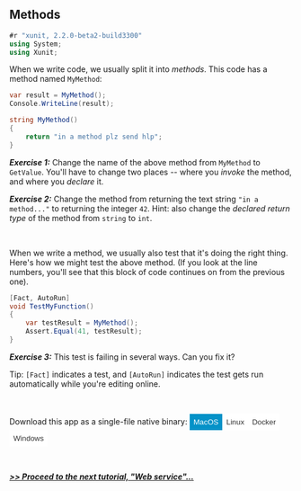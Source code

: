 ﻿## Methods

```csharp
#r "xunit, 2.2.0-beta2-build3300"
using System;
using Xunit;
```

When we write code, we usually split it into *methods*. This code has a method named `MyMethod`:

```csharp
var result = MyMethod();
Console.WriteLine(result);

string MyMethod()
{
    return "in a method plz send hlp";
}
```

___Exercise 1:___ Change the name of the above method from `MyMethod` to `GetValue`. You'll have to change two places --
where you *invoke* the method, and where you *declare* it.

___Exercise 2:___ Change the method from returning the text string `"in a method..."` to returning the integer `42`. Hint:
also change the *declared return type* of the method from `string` to `int`.

<br/>

When we write a method, we usually also test that it's doing the right thing. Here's how we might test the above method.
(If you look at the line numbers, you'll see that this block of code continues on from the previous one).


```csharp
[Fact, AutoRun]
void TestMyFunction()
{
    var testResult = MyMethod();
    Assert.Equal(41, testResult);
}
```

___Exercise 3:___ This test is failing in several ways. Can you fix it?

Tip: `[Fact]` indicates a test, and `[AutoRun]` indicates the test gets run automatically while you're editing online.



<br/>

Download this app as a single-file native binary:
<span>
    <style>
        button {margin:0; border:0; padding:1ex; background-color:white; color:#333;}
        .downloadactive, button:hover {background-color:#0492c8; color:white;}
    </style>
    <button type="button" class="downloadactive">MacOS</button><button type="button">Linux</button><button type="button">Docker</button><button type="button">Windows</button>
</span>


<br/>

___[>> Proceed to the next tutorial, "Web service"...](NYI.html)___
